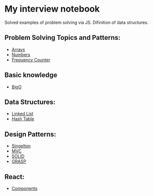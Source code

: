 # My interview notebook

Solved examples of problem solving via JS.
Difinition of data structures.

## Problem Solving Topics and Patterns:

* [Arrays](./array)
* [Numbers](.number/)
* [Frequency Counter](./psPatterns/fc)


## Basic knowledge
* [BigO](./basic/bigo)

## Data Structures:

* [Linked List](./dataStructure/linkedList)
* [Hash Table](./dataStructure/hashTable)

## Design Patterns:

* [Singelton](./dp/singelton)
* [MVC](./dp/mvc)
* [SOLID](./dp/solid)
* [GRASP](./dp/grasp)

## React:

* [Components](./react)
